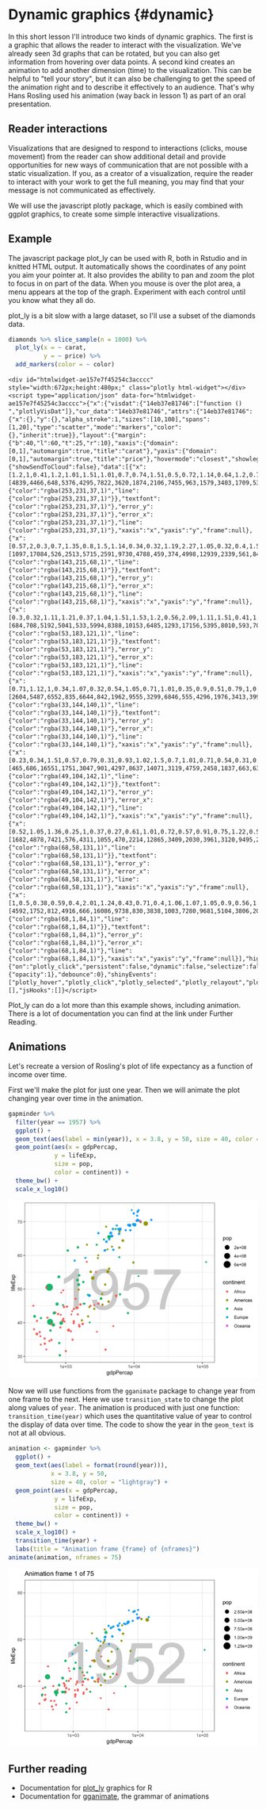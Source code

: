 # Dynamic graphics {#dynamic}



In this short lesson I'll introduce two kinds of dynamic graphics. The first is a graphic that allows the reader to interact with the visualization. We've already seen 3d graphs that can be rotated, but you can also get information from hovering over data points. A second kind creates an animation to add another dimension (time) to the visualization. This can be helpful to "tell your story", but it can also be challenging to get the speed of the animation right and to describe it effectively to an audience. That's why Hans Rosling used his animation (way back in lesson 1) as part of an oral presentation.

## Reader interactions

Visualizations that are designed to respond to interactions (clicks, mouse movement) from the reader can show additional detail and provide opportunities for new ways of communication that are not possible with a static visualization. If you, as a creator of a visualization, require the reader to interact with your work to get the full meaning, you may find that your message is not communicated as effectively.

We will use the javascript plotly package, which is easily combined with ggplot graphics, to create some simple interactive visualizations.

## Example

The javascript package plot_ly can be used with R, both in Rstudio and in knitted HTML output. It automatically shows the coordinates of any point you aim your pointer at. It also provides the ability to pan and zoom the plot to focus in on part of the data. When you mouse is over the plot area, a menu appears at the top of the graph. Experiment with each control until you know what they all do.

plot_ly is a bit slow with a large dataset, so I'll use a subset of the diamonds data.


```r
diamonds %>% slice_sample(n = 1000) %>%
  plot_ly(x = ~ carat, 
          y = ~ price) %>%
  add_markers(color = ~ color)
```

```{=html}
<div id="htmlwidget-ae157e7f45254c3acccc" style="width:672px;height:480px;" class="plotly html-widget"></div>
<script type="application/json" data-for="htmlwidget-ae157e7f45254c3acccc">{"x":{"visdat":{"14eb37e81746":["function () ","plotlyVisDat"]},"cur_data":"14eb37e81746","attrs":{"14eb37e81746":{"x":{},"y":{},"alpha_stroke":1,"sizes":[10,100],"spans":[1,20],"type":"scatter","mode":"markers","color":{},"inherit":true}},"layout":{"margin":{"b":40,"l":60,"t":25,"r":10},"xaxis":{"domain":[0,1],"automargin":true,"title":"carat"},"yaxis":{"domain":[0,1],"automargin":true,"title":"price"},"hovermode":"closest","showlegend":true},"source":"A","config":{"showSendToCloud":false},"data":[{"x":[1.2,1,0.41,1.2,1.01,1.51,1.01,0.7,0.74,1.51,0.5,0.72,1.14,0.64,1.2,0.76,0.39,1.53,0.95,0.45,0.38,1.51,0.71,1.34,0.7,1.34,0.4,1.21,0.71,1.01,2.4,1.15,0.3,1.35,1.05,1.79,1.52,2,1.03,2.08,2.56,1.57,1.09,1.5,2.06,1.59,1.15,1.51,1.51,0.77,0.71],"y":[4839,4466,648,5376,4295,7822,3620,1874,2106,7455,963,1579,3403,1709,5318,2026,921,6659,3365,720,629,7314,1362,6237,1959,5748,1063,4691,2162,3926,15824,4766,491,6048,4145,10658,7467,13162,4008,12637,17753,6031,4465,6745,13948,7155,4347,7848,7418,2001,1409],"type":"scatter","mode":"markers","name":"J","marker":{"color":"rgba(253,231,37,1)","line":{"color":"rgba(253,231,37,1)"}},"textfont":{"color":"rgba(253,231,37,1)"},"error_y":{"color":"rgba(253,231,37,1)"},"error_x":{"color":"rgba(253,231,37,1)"},"line":{"color":"rgba(253,231,37,1)"},"xaxis":"x","yaxis":"y","frame":null},{"x":[0.57,2,0.3,0.7,1.35,0.8,1.5,1.14,0.34,0.32,1.19,2.27,1.05,0.32,0.4,1.52,0.3,0.51,1.13,1.51,1.57,1.19,1.5,0.89,1.04,1.09,1.06,0.79,0.7,1.17,1.5,0.72,0.71,0.55,0.92,1.63,1.7,0.41,0.7,0.33,1.5,0.7,1.18,0.73,1,1.09,0.72,1.74,0.45,0.7,0.3,1.51,0.72,0.51,0.9,2.2,0.95,1.56,0.3,1.5,0.9,0.52,0.56,1.52,0.7,0.34,0.37,0.3,0.43,1.5,0.3,0.33,0.3,0.3,1.17,0.84,1.29,0.9,2.01,1.21,1.04,1.88,1.71,1.31,1.23,0.86,0.41,1.3,0.72,1.01,0.77,1.01,1.55,0.59,0.3,0.52,1.2,1.03,0.5,0.7,1.51,0.9],"y":[1097,17084,526,2513,5715,2591,9730,4788,459,374,4998,12939,2339,561,842,8299,389,1000,6980,8193,10964,4558,10483,2955,4484,5486,4096,2296,2536,4826,7211,2594,2104,1149,4457,9694,9996,863,1556,891,8081,2367,5088,2485,5557,4959,2594,11020,941,1856,507,5074,2265,984,3872,15238,2905,9857,506,10551,3162,1282,1237,8694,1790,589,681,394,916,10956,540,579,608,709,2336,3283,6321,3644,16778,5540,4543,13607,13660,5759,5763,1828,969,6931,2868,4171,2824,3360,7656,1202,533,978,5376,4441,982,2443,8918,3246],"type":"scatter","mode":"markers","name":"I","marker":{"color":"rgba(143,215,68,1)","line":{"color":"rgba(143,215,68,1)"}},"textfont":{"color":"rgba(143,215,68,1)"},"error_y":{"color":"rgba(143,215,68,1)"},"error_x":{"color":"rgba(143,215,68,1)"},"line":{"color":"rgba(143,215,68,1)"},"xaxis":"x","yaxis":"y","frame":null},{"x":[0.3,0.32,1.11,1.21,0.37,1.04,1.51,1.53,1.2,0.56,2.09,1.11,1.51,0.41,1.09,2.5,0.73,1.31,1.02,1.51,2.03,1.52,0.32,1.26,1.02,0.3,0.75,0.31,0.3,0.5,0.45,1.25,1,0.7,2.18,0.38,1.5,0.91,1.12,1.23,0.8,2.21,0.57,1.02,1.51,1.29,0.53,1.21,0.71,0.9,1.51,2.7,0.4,0.33,1.03,0.9,0.41,0.3,1.61,0.32,0.81,0.32,3.24,0.54,1.05,2.01,0.35,1.02,1.51,1.2,0.7,0.85,0.95,0.49,0.3,0.3,1.52,0.93,0.83,1,0.51,0.91,2,0.87,0.31,1.01,1,0.35,0.29,0.77,1.02,0.38,0.3,0.38,1.2,0.56,1.01,1.5,1.22,1.01,0.72,0.3,1.08,0.44,0.43,1.02,2.02,0.48,0.3,0.3,1.23,2,1.02,0.49,1.21,1.5,0.3,0.92,0.35,0.9,0.51,0.9,0.3,1.21,0.9,0.71,0.36,0.76,1.5,1.21,2.15,1.2,0.53,1.02,1.5,1.01,1.39,1,1.21,0.3,0.34,0.51,0.44,0.5,0.96,0.35,1.2,0.3,0.9,0.3,1.08,1.04],"y":[684,708,5192,5041,533,5994,8388,10153,6485,1293,17156,5395,8010,593,7055,8467,3378,6602,5251,10519,17864,9898,672,7691,5505,540,2295,802,638,1172,1274,4900,4260,2421,12825,1033,8791,4298,4014,7130,2485,13983,1554,5683,12219,6424,1353,5973,2487,3282,10655,14341,900,1114,4932,3371,1115,684,11169,828,2562,461,12300,1637,7329,15773,571,4167,11540,6833,2048,1250,3994,1102,486,526,8408,4317,2565,5668,1668,3192,11202,3372,557,3959,4138,1024,478,2591,4796,650,450,898,5376,1343,5897,6770,5502,3224,3334,1013,5818,810,783,4113,18207,1270,675,491,6039,13764,3884,1190,6708,3457,491,4587,566,3734,1365,4007,526,7279,3387,3229,505,2193,7495,6058,17221,6578,2059,4884,7459,4767,7986,5254,5882,684,596,1227,1194,1387,1705,984,6500,605,3377,545,6856,4368],"type":"scatter","mode":"markers","name":"H","marker":{"color":"rgba(53,183,121,1)","line":{"color":"rgba(53,183,121,1)"}},"textfont":{"color":"rgba(53,183,121,1)"},"error_y":{"color":"rgba(53,183,121,1)"},"error_x":{"color":"rgba(53,183,121,1)"},"line":{"color":"rgba(53,183,121,1)"},"xaxis":"x","yaxis":"y","frame":null},{"x":[0.71,1.12,1,0.34,1.07,0.32,0.54,1.05,0.71,1.01,0.35,0.9,0.51,0.79,1,0.71,0.5,1.51,0.72,0.92,0.38,1.2,1.12,1.16,1.41,0.61,0.33,1.66,1.01,0.4,0.38,1.01,1.01,1.01,0.39,0.59,1.1,0.56,0.31,0.51,0.34,0.53,1.13,1.22,0.52,2,0.3,1.51,0.56,1.04,0.7,1.12,0.34,1.01,0.3,1.43,0.33,2.43,0.43,0.78,0.5,1,0.3,1.5,0.59,0.34,0.32,0.54,0.56,1.17,0.3,0.37,0.32,0.3,1.25,0.54,1,0.53,1.04,1.05,0.3,0.32,1.03,0.56,0.57,1,0.71,0.41,0.5,0.3,0.31,1.13,0.54,1.51,0.73,0.3,0.52,0.43,0.7,0.3,0.97,0.71,0.9,1,0.36,0.71,0.3,1.22,0.4,0.3,1.18,0.42,0.3,0.81,0.52,1.15,1.15,0.71,0.32,0.56,0.7,1.09,0.7,0.7,0.3,0.76,0.31,1.04,0.3,0.3,1,2.14,0.54,1.16,0.33,0.7,0.61,1.01,1.07,1.01,1.5,0.52,1.06,0.3,0.59,2.01,0.31,0.51,0.3,0.3,1.12,0.51,1.05,1.5,1.04,0.78,0.38,1.08,0.43,0.42,0.45,0.36,0.31,0.24,0.9,0.71,0.71,1.5,0.23,1.06,0.58,0.4,1.05,0.4,0.72,0.72,0.36,0.73,0.73,1.73,0.31,0.31,0.4,1.51,0.51,0.31,0.54,0.76,1.01,0.56,0.54,0.33,0.7,1.04,0.51,0.76,1.21,0.51,1.27,0.3,0.32,1.01,1.01,1,0.34,0.59,1.34,0.35,0.52,1.22,0.39,0.35,0.41,0.3,0.51,0.3,0.31,0.3,1.01,0.7,1.01,1.01,0.39,1.02,0.51],"y":[2604,5487,6552,835,6644,842,1962,9555,3299,6846,555,4296,1976,3413,3998,2492,1838,9258,2333,3724,817,7741,5018,9146,11817,2192,1114,15229,4498,840,743,6499,5946,4338,1201,1718,4084,1304,408,1220,540,2051,10396,11104,1784,12388,684,10235,2081,8921,2681,4478,596,6271,1013,11302,557,14975,1264,2721,1629,6187,630,10618,1942,751,936,2041,1698,6139,484,586,561,776,13096,1640,7507,1655,6709,6486,776,679,6146,1819,1613,6818,2194,1148,1107,605,625,6133,2041,8973,3595,545,1815,1318,1949,764,3960,3583,6237,4113,565,3254,491,9706,868,684,8564,984,506,3981,2012,5008,8863,2978,720,1340,2999,7357,2593,2415,555,2972,698,4158,1071,789,6377,12792,2236,4425,1114,2803,2659,4872,7611,4327,14067,1911,6582,605,1915,18572,660,1974,1094,624,7495,1781,5504,7535,7655,2246,721,7551,1264,1023,1548,505,761,504,3226,2513,2386,13596,536,5813,2528,877,7027,1200,2550,2318,608,2746,3089,16960,408,789,702,11255,1343,816,1760,2744,6354,1976,1751,666,2905,6122,1546,2422,6017,1916,6045,477,561,7451,4260,6209,775,903,9890,669,1338,5534,956,906,827,850,1875,863,707,878,3626,2479,6618,6104,752,3787,1557],"type":"scatter","mode":"markers","name":"G","marker":{"color":"rgba(33,144,140,1)","line":{"color":"rgba(33,144,140,1)"}},"textfont":{"color":"rgba(33,144,140,1)"},"error_y":{"color":"rgba(33,144,140,1)"},"error_x":{"color":"rgba(33,144,140,1)"},"line":{"color":"rgba(33,144,140,1)"},"xaxis":"x","yaxis":"y","frame":null},{"x":[0.23,0.34,1.51,0.57,0.79,0.31,0.93,1.02,1.5,0.7,1.01,0.71,0.54,0.31,0.31,1.2,2,0.71,0.3,0.53,0.67,1.56,0.3,1,1.07,1.08,1.7,1.04,0.41,0.9,0.43,0.54,0.42,0.33,0.58,0.34,1.08,0.32,0.51,0.53,0.87,0.5,1.03,1.51,0.28,0.36,0.36,0.3,1.01,0.51,0.4,1.57,0.67,0.7,1.51,1.11,1.24,1.03,0.8,0.67,1.5,0.43,0.81,0.54,0.34,0.36,0.38,0.3,0.9,0.74,1.32,1,0.36,0.26,0.3,1,1.66,1.18,1.03,0.6,1,0.73,0.76,1.05,0.71,0.95,0.38,0.51,1.06,1.04,0.71,1.2,0.4,0.55,0.33,0.58,2,1.73,0.31,1,1.08,0.7,0.32,1.02,0.93,0.38,0.51,0.91,0.35,1,0.23,0.7,0.4,0.91,1,0.31,0.52,0.38,0.24,0.39,0.9,0.7,0.92,0.58,1.23,1.02,1,1.07,0.3,1,1.08,1.14,0.29,0.9,0.7,0.37,0.51,0.83,1.13,0.31,0.28,0.3,0.3,1.01,0.32,0.3,0.33,0.36,0.53,0.71,1.12,0.25,0.51,0.52,1,0.73,0.74,1.24,0.64,0.52,0.62,1,0.4,0.91,0.3,0.31,0.36,0.31,0.5],"y":[465,686,16551,1751,3047,901,4297,8637,14071,3119,4759,2458,1837,663,637,8580,18493,2662,599,1812,2479,10210,570,4312,7483,7917,17662,4403,889,3704,968,1662,1389,619,1899,880,5327,990,1744,1631,2851,1094,4268,8245,487,932,770,573,5743,1220,677,12320,1897,2453,13134,5769,6874,9131,3954,2309,11613,1422,2761,1813,1276,726,1200,673,3217,2684,7079,5292,789,597,945,5574,10338,13257,4414,1875,5221,3211,2533,10011,2668,2867,963,2083,5758,4257,3146,6872,1261,3032,1021,2227,18759,9494,914,4586,4407,2838,828,5455,3333,988,2098,3746,706,4036,357,2196,842,3588,6389,985,1427,600,419,886,3507,1806,5006,1865,9333,3754,5197,5313,641,9201,3590,9259,403,3553,1087,624,1574,2358,4998,888,612,814,886,10688,593,886,880,789,1284,2345,10028,740,1998,1778,5929,5154,2583,15026,1688,2216,1832,6021,707,3746,658,663,945,802,1565],"type":"scatter","mode":"markers","name":"F","marker":{"color":"rgba(49,104,142,1)","line":{"color":"rgba(49,104,142,1)"}},"textfont":{"color":"rgba(49,104,142,1)"},"error_y":{"color":"rgba(49,104,142,1)"},"error_x":{"color":"rgba(49,104,142,1)"},"line":{"color":"rgba(49,104,142,1)"},"xaxis":"x","yaxis":"y","frame":null},{"x":[0.52,1.05,1.36,0.25,1,0.37,0.27,0.61,1.01,0.72,0.57,0.91,0.75,1.22,0.5,1.03,1,0.48,0.34,1.52,0.51,1.52,0.53,0.4,0.75,0.56,0.8,1,0.44,0.27,0.59,0.37,0.33,0.41,0.37,1.33,0.23,0.38,1.23,0.23,0.76,0.48,0.27,0.51,0.56,1.01,0.41,0.37,0.71,1.59,0.91,1,0.43,0.41,0.4,0.3,1.02,0.28,1,0.7,0.3,1.01,1,0.77,1.12,0.53,0.34,0.56,1.01,0.5,1.09,0.41,0.52,0.74,0.23,0.52,1.02,0.51,0.23,0.71,0.37,0.72,0.34,0.9,1.06,1.2,1.5,0.42,0.5,0.5,1.51,0.79,0.91,0.41,1.09,1.01,0.53,0.47,0.36,0.7,1.09,0.7,0.76,0.52,0.52,0.51,1.01,1.01,0.35,0.4,0.35,1.3,0.7,0.32,1.03,0.9,0.84,2.28,0.31,0.36,0.31,0.59,0.34,0.93,0.36,0.71,0.35,0.32,0.58,0.41,1,1.56,0.42,0.41,0.7,0.41,0.59,0.53,0.4,1.5,0.31,0.82,1.11,0.3,1.22,1.01,1.51,0.79,1.2,0.36,0.33,0.43,0.86,0.71,0.5,0.4,0.32,0.41,0.5,0.75,0.61,0.55,0.56,0.29,0.81,0.4,0.32,0.71,0.76,0.28,1.01,0.34,0.39],"y":[1682,4878,7421,576,4311,1055,470,2214,12865,3409,2030,3961,3120,9495,2889,4522,4805,1152,596,12907,1268,12305,1950,687,3024,2032,4126,5174,1073,620,1993,1041,743,755,649,4916,400,658,10730,640,3767,2275,470,1877,1819,6577,999,1041,2654,17393,4138,6445,718,818,1053,658,11128,458,7453,3330,526,3916,4620,2563,4014,1612,596,1792,5599,1114,5035,683,1689,2699,442,1644,8096,2559,530,2682,1082,2265,477,4500,7079,8279,14179,1181,1397,1559,14709,3075,3986,1187,7978,11400,1721,1566,605,2496,6043,2307,2680,2675,1646,1343,5132,5085,588,1158,984,15874,2239,837,11611,3895,3453,16969,800,593,767,2094,829,5616,789,2420,704,449,1641,876,5544,9909,1181,705,2274,1243,1641,1778,666,11688,734,3131,4969,684,14414,4666,12655,2849,3871,1013,743,716,3478,2982,1584,666,639,935,2236,2753,3004,2112,1819,619,3013,882,638,2704,2831,608,6516,765,900],"type":"scatter","mode":"markers","name":"E","marker":{"color":"rgba(68,58,131,1)","line":{"color":"rgba(68,58,131,1)"}},"textfont":{"color":"rgba(68,58,131,1)"},"error_y":{"color":"rgba(68,58,131,1)"},"error_x":{"color":"rgba(68,58,131,1)"},"line":{"color":"rgba(68,58,131,1)"},"xaxis":"x","yaxis":"y","frame":null},{"x":[1,0.5,0.38,0.59,0.4,2.01,1.24,0.43,0.71,0.4,1.06,1.07,1.05,0.9,0.56,1.02,0.55,0.31,1.3,0.7,0.51,0.38,0.32,1.03,0.32,1.06,1.01,0.57,0.56,0.61,0.51,1.71,0.92,0.3,0.4,0.3,0.38,0.7,0.92,0.73,1.21,0.59,0.32,1.5,0.64,0.34,1.06,0.25,1.01,0.3,0.53,0.38,0.55,1.1,1.2,0.3,1.01,0.32,0.23,0.3,0.35,0.3,0.91,0.74,0.3,0.44,0.32,0.71,0.59,0.94,0.7,0.4,0.4,0.5,0.71,0.37,0.7,1,0.52,1.15,0.3,0.73,2.03,1.01,0.32,1,0.4,1.01,1.22,0.51,1.01,0.3,0.35,0.53,0.86,0.31,0.91,1.26,1.18,1.02,0.91,1.52,0.71,0.51,0.51,0.59,0.3,1.01,0.31,0.41,0.51,0.64,1.09,0.62,0.54,0.43,0.44,1.55,1.3,0.5,0.5,1.06,0.9,1.88,0.54,0.72,0.32,1.22],"y":[4592,1752,812,4916,666,16086,9738,830,3838,1003,7280,9681,5104,3806,2066,6447,1645,734,7130,2550,1569,929,361,8645,619,7345,4672,2360,2061,1904,1882,13325,3613,709,708,447,633,2773,4561,2632,14841,1419,756,7722,2297,805,5393,462,5252,670,1722,871,2720,5320,5373,911,4753,589,530,911,827,709,2491,2897,710,1294,589,2764,1986,4575,3001,666,895,1602,3540,876,2872,3634,1822,10546,911,3189,13109,6449,756,3965,1050,8101,10538,1264,5600,710,644,1659,3284,882,4107,14663,3886,5235,3079,9030,2863,1264,3446,2103,848,8416,684,1349,1569,1967,9650,1927,1892,963,849,11103,15535,1332,1752,7479,4277,9791,2302,3896,758,6969],"type":"scatter","mode":"markers","name":"D","marker":{"color":"rgba(68,1,84,1)","line":{"color":"rgba(68,1,84,1)"}},"textfont":{"color":"rgba(68,1,84,1)"},"error_y":{"color":"rgba(68,1,84,1)"},"error_x":{"color":"rgba(68,1,84,1)"},"line":{"color":"rgba(68,1,84,1)"},"xaxis":"x","yaxis":"y","frame":null}],"highlight":{"on":"plotly_click","persistent":false,"dynamic":false,"selectize":false,"opacityDim":0.2,"selected":{"opacity":1},"debounce":0},"shinyEvents":["plotly_hover","plotly_click","plotly_selected","plotly_relayout","plotly_brushed","plotly_brushing","plotly_clickannotation","plotly_doubleclick","plotly_deselect","plotly_afterplot","plotly_sunburstclick"],"base_url":"https://plot.ly"},"evals":[],"jsHooks":[]}</script>
```

Plot_ly can do a lot more than this example shows, including animation. There is a lot of documentation you can find at the link under Further Reading.

## Animations

Let's recreate a version of Rosling's plot of life expectancy as a function of income over time.

First we'll make the plot for just one year. Then we will animate the plot changing year over time in the animation.


```r
gapminder %>% 
  filter(year == 1957) %>%
  ggplot() +
  geom_text(aes(label = min(year)), x = 3.8, y = 50, size = 40, color = "lightgray") +
  geom_point(aes(x = gdpPercap,
             y = lifeExp,
             size = pop,
             color = continent)) +
  theme_bw() +
  scale_x_log10()
```

<img src="155-dynamics-graphics_files/figure-html/unnamed-chunk-2-1.png" width="672" />

Now we will use functions from the `gganimate` package to change year from one frame to the next. Here we use `transition_state` to change the plot along values of `year`. The animation is produced with just one function: `transition_time(year)` which uses the quantitative value of year to control the display of data over time. The code to show the year in the `geom_text` is not at all obvious.


```r
animation <- gapminder %>% 
  ggplot() +
  geom_text(aes(label = format(round(year))), 
            x = 3.8, y = 50, 
            size = 40, color = "lightgray") +
  geom_point(aes(x = gdpPercap,
             y = lifeExp,
             size = pop,
             color = continent)) +
  theme_bw() +
  scale_x_log10() +
  transition_time(year) +
  labs(title = "Animation frame {frame} of {nframes}")
animate(animation, nframes = 75)
```

![](155-dynamics-graphics_files/figure-html/unnamed-chunk-3-1.gif)<!-- -->

## Further reading

* Documentation for [plot_ly](https://plotly.com/r/) graphics for R
* Documentation for [gganimate](https://gganimate.com/index.html), the grammar of animations
